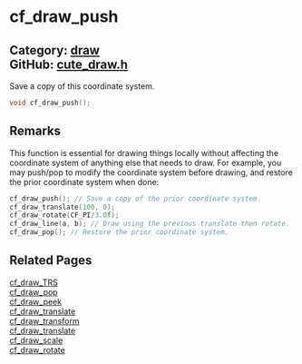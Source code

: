 [//]: # (This file is automatically generated by Cute Framework's docs parser.)
[//]: # (Do not edit this file by hand!)
[//]: # (See: https://github.com/RandyGaul/cute_framework/blob/master/samples/docs_parser.cpp)
[](../header.md ':include')

# cf_draw_push

Category: [draw](/api_reference?id=draw)  
GitHub: [cute_draw.h](https://github.com/RandyGaul/cute_framework/blob/master/include/cute_draw.h)  
---

Save a copy of this coordinate system.

```cpp
void cf_draw_push();
```

## Remarks

This function is essential for drawing things locally without affecting the coordinate
system of anything else that needs to draw. For example, you may push/pop to modify the
coordinate system before drawing, and restore the prior coordinate system when done:
```cpp
cf_draw_push(); // Save a copy of the prior coordinate system.
cf_draw_translate(100, 0);
cf_draw_rotate(CF_PI/3.0f);
cf_draw_line(a, b); // Draw using the previous translate then rotate.
cf_draw_pop(); // Restore the prior coordinate system.
```

## Related Pages

[cf_draw_TRS](/draw/cf_draw_trs.md)  
[cf_draw_pop](/draw/cf_draw_pop.md)  
[cf_draw_peek](/draw/cf_draw_peek.md)  
[cf_draw_translate](/draw/cf_draw_translate.md)  
[cf_draw_transform](/draw/cf_draw_transform.md)  
[cf_draw_translate](/draw/cf_draw_translate.md)  
[cf_draw_scale](/draw/cf_draw_scale.md)  
[cf_draw_rotate](/draw/cf_draw_rotate.md)  
